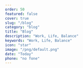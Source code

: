 ```yaml
---
order: 50
featured: false
cover: true
slug: "/blog"
category: "blog"
title: "Blog"
description: "Work, Life, Balance"
keywords: "Work, Life, Balance"
icon: "star"
image: "/png/default.png"
date: "Today"
phone: "no fone"
---
```


